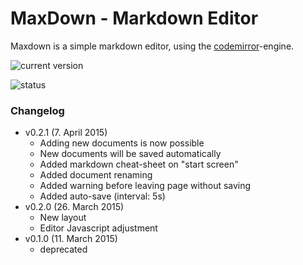 # MaxDown - Markdown Editor

Maxdown is a simple markdown editor, using the [codemirror](http://codemirror.net)-engine.

![current version](https://img.shields.io/badge/current_version-0.2.1-brightgreen.svg)

![status](https://img.shields.io/badge/status-stable-brightgreen.svg)

### Changelog

- v0.2.1 (7. April 2015)
  - Adding new documents is now possible
  - New documents will be saved automatically
  - Added markdown cheat-sheet on "start screen"
  - Added document renaming
  - Added warning before leaving page without saving
  - Added auto-save (interval: 5s)
- v0.2.0 (26. March 2015)
  - New layout
  - Editor Javascript adjustment
- v0.1.0 (11. March 2015)
  - deprecated